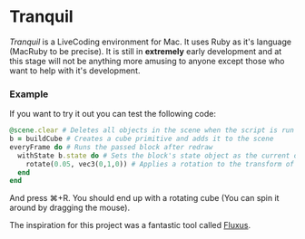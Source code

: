 # Tranquil
*Tranquil* is a LiveCoding environment for Mac. It uses Ruby as it's language (MacRuby to be precise). It is still in **extremely** early development and at this stage will not be anything more amusing to anyone except those who want to help with it's development.

### Example 
If you want to try it out you can test the following code:

```ruby
@scene.clear # Deletes all objects in the scene when the script is run
b = buildCube # Creates a cube primitive and adds it to the scene
everyFrame do # Runs the passed block after redraw
  withState b.state do # Sets the block's state object as the current on
    rotate(0.05, vec3(0,1,0)) # Applies a rotation to the transform of the current state
  end
end
```

And press ⌘+R. You should end up with a rotating cube (You can spin it around by dragging the mouse).
			

The inspiration for this project was a fantastic tool called [Fluxus](http://www.pawfal.org/fluxus/).